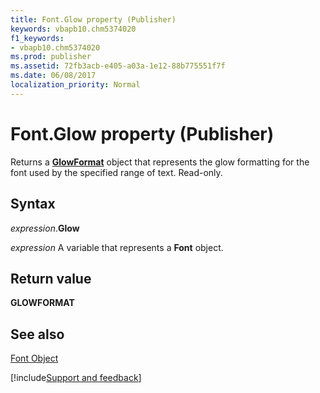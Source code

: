 ```yaml
---
title: Font.Glow property (Publisher)
keywords: vbapb10.chm5374020
f1_keywords:
- vbapb10.chm5374020
ms.prod: publisher
ms.assetid: 72fb3acb-e405-a03a-1e12-88b775551f7f
ms.date: 06/08/2017
localization_priority: Normal
---
```



# Font.Glow property (Publisher)

Returns a **[GlowFormat](Publisher.glowformat.md)** object that represents the glow formatting for the font used by the specified range of text. Read-only.


## Syntax

_expression_.**Glow**

 _expression_ A variable that represents a  **Font** object.


## Return value

 **GLOWFORMAT**


## See also


 [Font Object](Publisher.Font.md)

[!include[Support and feedback](~/includes/feedback-boilerplate.md)]